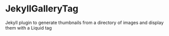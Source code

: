 JekyllGalleryTag
================

Jekyll plugin to generate thumbnails from a directory of images and display them with a Liquid tag
